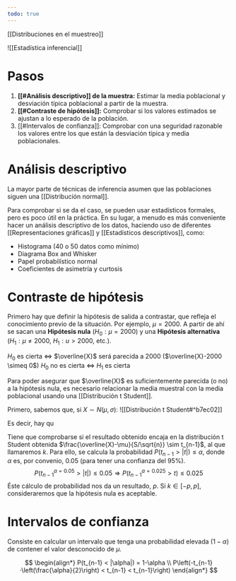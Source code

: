 ```yaml
---
todo: true
---
```

[[Distribuciones en el muestreo]]

![[Estadística inferencial]]

# Pasos

1. **[[#Análisis descriptivo]] de la muestra:** Estimar la media poblacional y desviación típica poblacional a partir de la muestra.
2. **[[#Contraste de hipótesis]]:** Comprobar si los valores estimados se ajustan a lo esperado de la población.
3. [[#Intervalos de confianza]]: Comprobar con una seguridad razonable los valores entre los que están la desviación típica y media poblacionales.

# Análisis descriptivo

La mayor parte de técnicas de inferencia asumen que las poblaciones siguen una [[Distribución normal]].

Para comprobar si se da el caso, se pueden usar estadísticos formales, pero es poco útil en la práctica. En su lugar, a menudo es más conveniente hacer un análisis descriptivo de los datos, haciendo uso de diferentes [[Representaciones gráficas]] y [[Estadísticos descriptivos]], como:

- Histograma (40 o 50 datos como mínimo)
- Diagrama Box and Whisker
- Papel probabilístico normal
- Coeficientes de asimetría y curtosis

# Contraste de hipótesis

Primero hay que definir la hipótesis de salida a contrastar, que refleja el conocimiento previo de la situación. Por ejemplo, $\mu = 2000$. A partir de ahí se sacan una **Hipótesis nula** ($H_{0}: \mu = 2000$) y una **Hipótesis alternativa** ($H_{1} : \mu \neq 2000$, $H_{1}: u > 2000$, etc.).

$H_{0}$ es cierta $\Leftrightarrow$ $\overline{X}$ será parecida a 2000 ($\overline{X}-2000 \simeq 0$)
$H_{0}$ no es cierta $\Leftrightarrow$ $H_{1}$ es cierta

Para poder asegurar que $\overline{X}$ es suficientemente parecida (o no) a la hipótesis nula, es necesario relacionar la media muestral con la media poblacional usando una [[Distribución t Student]].

Primero, sabemos que, si $X \sim N(\mu, \sigma)$:
![[Distribución t Student#^b7ec02]]

Es decir, hay qu

Tiene que comprobarse si el resultado obtenido encaja en la distribución t Student obtenida $\frac{\overline{X}-\mu}{S/\sqrt{n}} \sim t_{n-1}$, al que llamaremos $k$. Para ello, se calcula la probabilidad $P(t_{n-1} > |t|) \leq \alpha$, donde $\alpha$ es, por convenio, 0.05 (para tener una confianza del 95%).
$$
P(t^{a=0.05}_{n-1} > |t|) \leq 0.05 \Rightarrow 
P(t^{a=0.025}_{n-1} > t) \leq 0.025
$$
Éste cálculo de probabilidad nos da un resultado, $p$. Si $k\in{[-p,p]}$, consideraremos que la hipótesis nula es aceptable.

# Intervalos de confianza

Consiste en calcular un intervalo que tenga una probabilidad elevada ($1-\alpha$) de contener el valor desconocido de $\mu$.

$$
\begin{align*}
P(t_{n-1} < |\alpha|) = 1-\alpha \\
P\left(-t_{n-1}·\left(\frac{\alpha}{2}\right) < t_{n-1} < t_{n-1}\right)
\end{align*}
$$